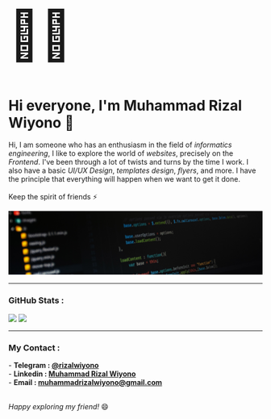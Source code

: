 <!-- <img src="IMG_20220104_102329_648.png" width="100" /> -->
<h1 style="font-size: 10vw;">🧑‍💻</h1>
<h1> Hi everyone, I'm Muhammad Rizal Wiyono 👋</h1>
<p> Hi, I am someone who has an enthusiasm in the field of <i>informatics engineering</i>, I like to explore the world of <i>websites</i>, precisely on the <i>Frontend</i>. I've been through a lot of twists and turns by the time I work. I also have a basic <i>UI/UX Design</i>, <i>templates design</i>, <i>flyers</i>, and more. I have the principle that everything will happen when we want to get it done. <br><br>Keep the spirit of friends ⚡ </p>

<img src="bg-profile.jpg" />

<hr>

<h3> GitHub Stats :</h3>
<div id="ss">
  <img src="https://github-readme-stats.vercel.app/api?username=rizalwiyono&theme=dark&hide_border=false&include_all_commits=false&count_private=true"/>
  <img src="https://github-readme-stats.vercel.app/api?username=rizalwiyono&theme=dark&hide_border=false&include_all_commits=false&count_private=true"/>
</div>

<hr>

<h3> My Contact :</h3>

<div>
  - <strong>Telegram : <a href="https://t.me/rizalwiyono">@rizalwiyono</a></strong><br>
  - <strong>Linkedin : <a href="https://www.linkedin.com/in/muhammad-rizal-wiyono">Muhammad Rizal Wiyono</a></strong><br>
  - <strong>Email : <a href="https://muhammadrizalwiyono@gmail.com">muhammadrizalwiyono@gmail.com</a></strong>
</div>
<br>
<p> <i> Happy exploring my friend! </i> 😄 </p>
